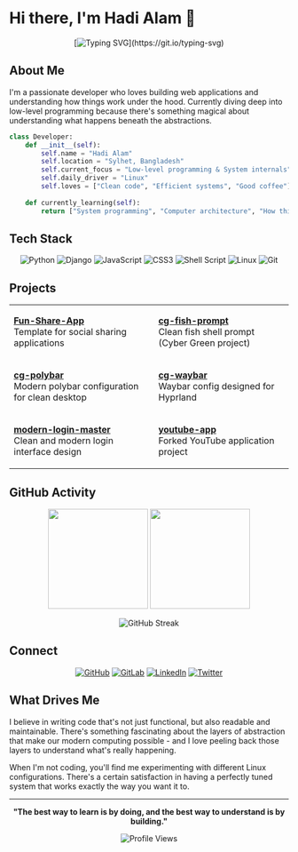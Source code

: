 # Hi there, I'm Hadi Alam 👋

<div align="center">

[![Typing SVG](https://readme-typing-svg.herokuapp.com?font=Fira+Code&size=22&pause=1000&color=58A6FF&center=true&vCenter=true&width=500&lines=Low-Level+Learner;Full+Stack+Developer;)](https://git.io/typing-svg)

</div>

## About Me

I'm a passionate developer who loves building web applications and understanding how things work under the hood. Currently diving deep into low-level programming because there's something magical about understanding what happens beneath the abstractions.

```python
class Developer:
    def __init__(self):
        self.name = "Hadi Alam"
        self.location = "Sylhet, Bangladesh"
        self.current_focus = "Low-level programming & System internals"
        self.daily_driver = "Linux"
        self.loves = ["Clean code", "Efficient systems", "Good coffee"]
    
    def currently_learning(self):
        return ["System programming", "Computer architecture", "How things really work"]
```

## Tech Stack

<div align="center">

![Python](https://img.shields.io/badge/Python-3776AB?style=flat-square&logo=python&logoColor=white)
![Django](https://img.shields.io/badge/Django-092E20?style=flat-square&logo=django&logoColor=white)
![JavaScript](https://img.shields.io/badge/JavaScript-F7DF1E?style=flat-square&logo=javascript&logoColor=black)
![CSS3](https://img.shields.io/badge/CSS3-1572B6?style=flat-square&logo=css3&logoColor=white)
![Shell Script](https://img.shields.io/badge/Shell_Script-121011?style=flat-square&logo=gnu-bash&logoColor=white)
![Linux](https://img.shields.io/badge/Linux-FCC624?style=flat-square&logo=linux&logoColor=black)
![Git](https://img.shields.io/badge/Git-F05032?style=flat-square&logo=git&logoColor=white)

</div>

## Projects

<table>
<tr>
<td>

**[Fun-Share-App](https://github.com/Hadi493/Fun-Share-App)**  
Template for social sharing applications

</td>
<td>

**[cg-fish-prompt](https://github.com/Hadi493/cg-fish-prompt)**  
Clean fish shell prompt (Cyber Green project)

</td>
</tr>
<tr>
<td>

**[cg-polybar](https://github.com/Hadi493/cg-polybar)**  
Modern polybar configuration for clean desktop

</td>
<td>

**[cg-waybar](https://github.com/Hadi493/cg-waybar)**  
Waybar config designed for Hyprland

</td>
</tr>
<tr>
<td>

**[modern-login-master](https://github.com/Hadi493/modern-login-master)**  
Clean and modern login interface design

</td>
<td>

**[youtube-app](https://github.com/Hadi493/youtube-app)**  
Forked YouTube application project

</td>
</tr>
</table>

## GitHub Activity

<div align="center">

<img height="180em" src="https://github-readme-stats.vercel.app/api?username=Hadi493&show_icons=true&theme=github_dark_dimmed&hide_border=true&count_private=true"/>
<img height="180em" src="https://github-readme-stats.vercel.app/api/top-langs/?username=Hadi493&layout=compact&theme=github_dark_dimmed&hide_border=true"/>

</div>

<div align="center">

![GitHub Streak](https://github-readme-streak-stats.herokuapp.com/?user=Hadi493&theme=github-dark-blue&hide_border=true)

</div>

## Connect

<div align="center">

[![GitHub](https://img.shields.io/badge/GitHub-181717?style=for-the-badge&logo=github&logoColor=white)](https://github.com/Hadi493)
[![GitLab](https://img.shields.io/badge/GitLab-FCA326?style=for-the-badge&logo=gitlab&logoColor=white)](https://gitlab.com/Hadi493/)
[![LinkedIn](https://img.shields.io/badge/LinkedIn-0077B5?style=for-the-badge&logo=linkedin&logoColor=white)](https://www.linkedin.com/in/hadialam/)
[![Twitter](https://img.shields.io/badge/Twitter-1DA1F2?style=for-the-badge&logo=twitter&logoColor=white)](https://x.com/HadiAlam_)

</div>

## What Drives Me

I believe in writing code that's not just functional, but also readable and maintainable. There's something fascinating about the layers of abstraction that make our modern computing possible - and I love peeling back those layers to understand what's really happening.

When I'm not coding, you'll find me experimenting with different Linux configurations. There's a certain satisfaction in having a perfectly tuned system that works exactly the way you want it to.

<div align="center">

---

**"The best way to learn is by doing, and the best way to understand is by building."**

![Profile Views](https://komarev.com/ghpvc/?username=Hadi493&color=58A6FF&style=flat-square)

</div>
